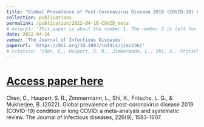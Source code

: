 ```yaml
---
title: "Global Prevalence of Post-Coronavirus Disease 2019 (COVID-19) Condition or Long COVID: A Meta-Analysis and Systematic Review"
collection: publications
permalink: /publication/2022-04-16-COVID_meta
# excerpt: 'This paper is about the number 1. The number 2 is left for future work.'
date: 2022-04-16
venue: 'The Journal of Infectious Diseases'
paperurl: 'https://doi.org/10.1093/infdis/jiac136)'
# citation: 'Chen, C., Haupert, S. R., Zimmermann, L., Shi, X., Fritsche, L. G., & Mukherjee, B. (2022). Global prevalence of post-coronavirus disease 2019 (COVID-19) condition or long COVID: a meta-analysis and systematic review. The Journal of infectious diseases, 226(9), 1593-1607.'
---
```


# [Access paper here](https://doi.org/10.1093/infdis/jiac136)

Chen, C., Haupert, S. R., Zimmermann, L., Shi, X., Fritsche, L. G., & Mukherjee, B. (2022). Global prevalence of post-coronavirus disease 2019 (COVID-19) condition or long COVID: a meta-analysis and systematic review. The Journal of infectious diseases, 226(9), 1593-1607.